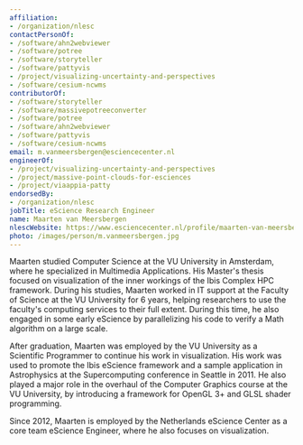```yaml
---
affiliation:
- /organization/nlesc
contactPersonOf:
- /software/ahn2webviewer
- /software/potree
- /software/storyteller
- /software/pattyvis
- /project/visualizing-uncertainty-and-perspectives
- /software/cesium-ncwms
contributorOf:
- /software/storyteller
- /software/massivepotreeconverter
- /software/potree
- /software/ahn2webviewer
- /software/pattyvis
- /software/cesium-ncwms
email: m.vanmeersbergen@esciencecenter.nl
engineerOf:
- /project/visualizing-uncertainty-and-perspectives
- /project/massive-point-clouds-for-esciences
- /project/viaappia-patty
endorsedBy:
- /organization/nlesc
jobTitle: eScience Research Engineer
name: Maarten van Meersbergen
nlescWebsite: https://www.esciencecenter.nl/profile/maarten-van-meersbergen-msc
photo: /images/person/m.vanmeersbergen.jpg
---
```

Maarten studied Computer Science at the VU University in Amsterdam, where he specialized in Multimedia Applications. His Master's thesis focused on visualization of the inner workings of the Ibis Complex HPC framework. During his studies, Maarten worked in IT support at the Faculty of Science at the VU University for 6 years, helping researchers to use the faculty's computing services to their full extent. During this time, he also engaged in some early eScience by parallelizing his code to verify a Math algorithm on a large scale.

After graduation, Maarten was employed by the VU University as a Scientific Programmer to continue his work in visualization. His work was used to promote the Ibis eScience framework and a sample application in Astrophysics at the Supercomputing conference in Seattle in 2011. He also played a major role in the overhaul of the Computer Graphics course at the VU University, by introducing a framework for OpenGL 3+ and GLSL shader programming.

Since 2012, Maarten is employed by the Netherlands eScience Center as a core team eScience Engineer, where he also focuses on visualization.
